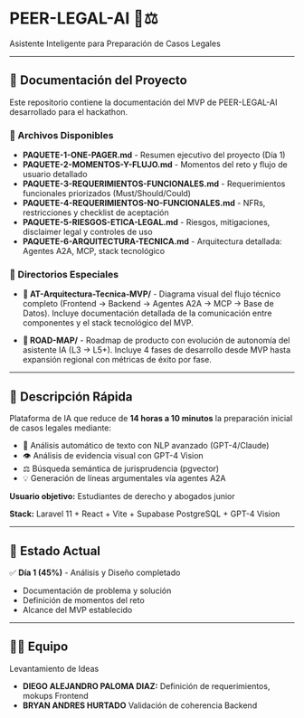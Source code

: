 # PEER-LEGAL-AI 🤖⚖️

Asistente Inteligente para Preparación de Casos Legales

---

## 📁 Documentación del Proyecto

Este repositorio contiene la documentación del MVP de PEER-LEGAL-AI desarrollado para el hackathon.

### 📄 Archivos Disponibles

- **PAQUETE-1-ONE-PAGER.md** - Resumen ejecutivo del proyecto (Día 1)
- **PAQUETE-2-MOMENTOS-Y-FLUJO.md** - Momentos del reto y flujo de usuario detallado
- **PAQUETE-3-REQUERIMIENTOS-FUNCIONALES.md** - Requerimientos funcionales priorizados (Must/Should/Could)
- **PAQUETE-4-REQUERIMIENTOS-NO-FUNCIONALES.md** - NFRs, restricciones y checklist de aceptación
- **PAQUETE-5-RIESGOS-ETICA-LEGAL.md** - Riesgos, mitigaciones, disclaimer legal y controles de uso
- **PAQUETE-6-ARQUITECTURA-TECNICA.md** - Arquitectura detallada: Agentes A2A, MCP, stack tecnológico

### 📁 Directorios Especiales

- **📐 AT-Arquitectura-Tecnica-MVP/** - Diagrama visual del flujo técnico completo (Frontend → Backend → Agentes A2A → MCP → Base de Datos). Incluye documentación detallada de la comunicación entre componentes y el stack tecnológico del MVP.

- **🚀 ROAD-MAP/** - Roadmap de producto con evolución de autonomía del asistente IA (L3 → L5+). Incluye 4 fases de desarrollo desde MVP hasta expansión regional con métricas de éxito por fase.

---

## 🎯 Descripción Rápida

Plataforma de IA que reduce de **14 horas a 10 minutos** la preparación inicial de casos legales mediante:

- 📝 Análisis automático de texto con NLP avanzado (GPT-4/Claude)
- 👁️ Análisis de evidencia visual con GPT-4 Vision
- ⚖️ Búsqueda semántica de jurisprudencia (pgvector)
- 💡 Generación de líneas argumentales vía agentes A2A

**Usuario objetivo:** Estudiantes de derecho y abogados junior

**Stack:** Laravel 11 + React + Vite + Supabase PostgreSQL + GPT-4 Vision

---

## 🚀 Estado Actual

✅ **Día 1 (45%)** - Análisis y Diseño completado
- Documentación de problema y solución
- Definición de momentos del reto
- Alcance del MVP establecido

---

## 👨‍💻 Equipo

Levantamiento de Ideas 

- **DIEGO ALEJANDRO PALOMA DIAZ:** Definición de requerimientos, mokups Frontend 
- **BRYAN ANDRES HURTADO** Validación de coherencia Backend

